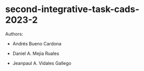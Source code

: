 # second-integrative-task-cads-2023-2

Authors:

- Andrés Bueno Cardona
  
- Daniel A. Mejia Ruales
  
- Jeanpaul A. Vidales Gallego
